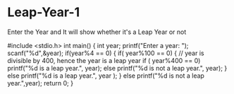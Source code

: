 # Leap-Year-1
Enter the Year and It will show whether it's a Leap Year or not



#include <stdio.h>
int main()
{ 
int year;
printf("Enter a year: ");
scanf("%d",&year);
if(year%4 == 0)
 {
if( year%100 == 0)
 { // year is divisible by 400, hence the year is a leap year
  if ( year%400 == 0) 
  printf("%d is a leap year.", year); 
  else 
  printf("%d is not a leap year.", year);
   }
    else
     printf("%d is a leap year.", year );
 }
      else printf("%d is not a leap year.",year);
      return 0;
}
